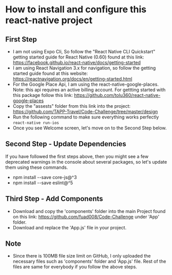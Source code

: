 # How to install and configure this react-native project

## First Step

- I am not using Expo Cli, So follow the "React Native CLI Quickstart" getting started guide for React Native (0.60) found at this link: https://facebook.github.io/react-native/docs/getting-started
- I am using React Navigation 3.x for navigation, so follow the getting started guide found at this website: https://reactnavigation.org/docs/en/getting-started.html
- For the Google Place Api, I am using the react-native-google-places. Note: this api requires an active billing account. For gettting started with this package follow this link: https://github.com/tolu360/react-native-google-places
- Copy the "assests" folder from this link into the project: https://github.com/TAPP-Travel/Code-Challenge/tree/master/design
- Run the following command to make sure everything works perfectly 
`react-native run-ios`
- Once you see Welcome screen, let's move on to the Second Step below.

## Second Step - Update Dependencies
 If you have followed the first steps above, then you might see a few deprecated warnings in the console about several packages, so let's update them using these commands.
- npm install --save core-js@^3
- npm install --save eslint@^5

## Third Step - Add Components
- Download and copy the 'components' folder into the main Project found on this link: https://github.com/fuad008/Code-Challenge under 'App' folder.
- Download and replace the 'App.js' file in your project.

## Note
- Since there is 100MB file size limit on GitHub, I only uploaded the necessary files such as 'components' folder and 'App.js' file. Rest of the files are same for everybody if you follow the above steps. 
